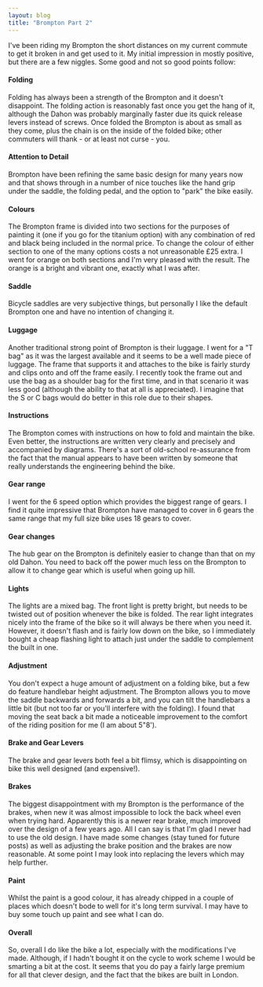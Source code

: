 ```yaml
---
layout: blog
title: "Brompton Part 2"
---
```


I've been riding my Brompton the short distances on my current commute to get it broken in and get used to it. My initial impression in mostly positive, but there are a few niggles. Some good and not so good points follow:

#### Folding
Folding has always been a strength of the Brompton and it doesn't disappoint. The folding action is reasonably fast once you get the hang of it, although the Dahon was probably marginally faster due its quick release levers instead of screws. Once folded the Brompton is about as small as they come, plus the chain is on the inside of the folded bike; other commuters will thank - or at least not curse - you.

#### Attention to Detail
Brompton have been refining the same basic design for many years now and that shows through in a number of nice touches like the hand grip under the saddle, the folding pedal, and the option to "park" the bike easily.

#### Colours
The Brompton frame is divided into two sections for the purposes of painting it (one if you go for the titanium option) with any combination of red and black being included in the normal price. To change the colour of either section to one of the many options costs a not unreasonable £25 extra. I went for orange on both sections and I'm very pleased with the result. The orange is a bright and vibrant one, exactly what I was after.

#### Saddle
Bicycle saddles are very subjective things, but personally I like the default Brompton one and have no intention of changing it.

#### Luggage
Another traditional strong point of Brompton is their luggage. I went for a "T bag" as it was the largest available and it seems to be a well made piece of luggage. The frame that supports it and attaches to the bike is fairly sturdy and clips onto and off the frame easily. I recently took the frame out and use the bag as a shoulder bag for the first time, and in that scenario it was less good (although the ability to that at all is appreciated). I imagine that the S or C bags would do better in this role due to their shapes.

#### Instructions
The Brompton comes with instructions on how to fold and maintain the bike. Even better, the instructions are written very clearly and precisely and accompanied by diagrams. There's a sort of old-school re-assurance from the fact that the manual appears to have been written by someone that really understands the engineering behind the bike.

#### Gear range
I went for the 6 speed option which provides the biggest range of gears. I find it quite impressive that Brompton have managed to cover in 6 gears the same range that my full size bike uses 18 gears to cover.

#### Gear changes
The hub gear on the Brompton is definitely easier to change than that on my old Dahon. You need to back off the power much less on the Brompton to allow it to change gear which is useful when going up hill.

#### Lights
The lights are a mixed bag. The front light is pretty bright, but needs to be twisted out of position whenever the bike is folded. The rear light integrates nicely into the frame of the bike so it will always be there when you need it. However, it doesn't flash and is fairly low down on the bike, so I immediately bought a cheap flashing light to attach just under the saddle to complement the built in one.

#### Adjustment
You don't expect a huge amount of adjustment on a folding bike, but a few do feature handlebar height adjustment. The Brompton allows you to move the saddle backwards and forwards a bit, and you can tilt the handlebars a little bit (but not too far or you'll interfere with the folding). I found that moving the seat back a bit made a noticeable improvement to the comfort of the riding position for me (I am about 5"8').

#### Brake and Gear Levers
The brake and gear levers both feel a bit flimsy, which is disappointing on bike this well designed (and expensive!).

#### Brakes
The biggest disappointment with my Brompton is the performance of the brakes, when new it was almost impossible to lock the back wheel even when trying hard. Apparently this is a newer rear brake, much improved over the design of a few years ago. All I can say is that I'm glad I never had to use the old design. I have made some changes (stay tuned for future posts) as well as adjusting the brake position and the brakes are now reasonable. At some point I may look into replacing the levers which may help further.

#### Paint
Whilst the paint is a good colour, it has already chipped in a couple of places which doesn't bode to well for it's long term survival. I may have to buy some touch up paint and see what I can do.

#### Overall
So, overall I do like the bike a lot, especially with the modifications I've made. Although, if I hadn't bought it on the cycle to work scheme I would be smarting a bit at the cost. It seems that you do pay a fairly large premium for all that clever design, and the fact that the bikes are built in London. 